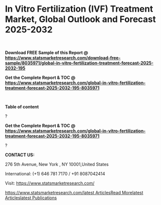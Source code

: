 <h1>In Vitro Fertilization (IVF) Treatment Market, Global Outlook and Forecast 2025-2032</h1><br/><p><strong>Download FREE Sample of this Report @ <a href="https://www.statsmarketresearch.com/download-free-sample/8035971/global-in-vitro-fertilization-treatment-forecast-2025-2032-195">https://www.statsmarketresearch.com/download-free-sample/8035971/global-in-vitro-fertilization-treatment-forecast-2025-2032-195</a></strong></p>
 
 
 
 <div><b>Get the Complete Report & TOC @ <a href="https://www.statsmarketresearch.com/global-in-vitro-fertilization-treatment-forecast-2025-2032-195-8035971">https://www.statsmarketresearch.com/global-in-vitro-fertilization-treatment-forecast-2025-2032-195-8035971</a></b></div>
 
 
 
 <p><br />
 
 <b>Table of content</b></p>
 
 
 
 <p>? </p>
 
 
 
 <div><b>Get the Complete Report & TOC @ <a href="https://www.statsmarketresearch.com/global-in-vitro-fertilization-treatment-forecast-2025-2032-195-8035971">https://www.statsmarketresearch.com/global-in-vitro-fertilization-treatment-forecast-2025-2032-195-8035971</a></b></div>
 
 
 
 <p>? </p>
 
 
 
 <p><b>CONTACT US:</b><br />
 
 276 5th Avenue, New York , NY 10001,United States<br />
 
 International: (+1) 646 781 7170 / +91 8087042414<br />
 
 Visit: <a href="https://www.statsmarketresearch.com/">https://www.statsmarketresearch.com/</a><br />
 
 <a href="https://gyeongbokgung.com">https://www.statsmarketresearch.com/</a><a href="https://hallyeomaritime.com">latest Articles</a><a href="https://jingwansa.com">Read More</a><a href="https://nguoiviet.jp/">latest Articles</a><a href="https://www.intelmarketresearch.com/">latest Publications</a></p>